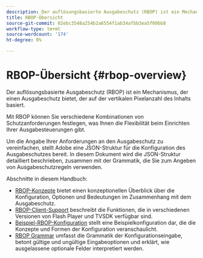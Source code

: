 ```yaml
---
description: Der auflösungsbasierte Ausgabeschutz (RBOP) ist ein Mechanismus, der einen Ausgabeschutz bietet, der auf der vertikalen Pixelanzahl des Inhalts basiert.
title: RBOP-Übersicht
source-git-commit: 02ebc3548a254b2a6554f1ab34afbb3ea5f09bb8
workflow-type: tm+mt
source-wordcount: '174'
ht-degree: 0%

---
```


# RBOP-Übersicht {#rbop-overview}

Der auflösungsbasierte Ausgabeschutz (RBOP) ist ein Mechanismus, der einen Ausgabeschutz bietet, der auf der vertikalen Pixelanzahl des Inhalts basiert.

Mit RBOP können Sie verschiedene Kombinationen von Schutzanforderungen festlegen, was Ihnen die Flexibilität beim Einrichten Ihrer Ausgabesteuerungen gibt.

Um die Angabe Ihrer Anforderungen an den Ausgabeschutz zu vereinfachen, stellt Adobe eine JSON-Struktur für die Konfiguration des Ausgabeschutzes bereit. In diesem Dokument wird die JSON-Struktur detailliert beschrieben, zusammen mit der Grammatik, die Sie zum Angeben von Ausgabeschutzregeln verwenden.

Abschnitte in diesem Handbuch:

* [RBOP-Konzepte](../RBOP/output-protection-concepts.md) bietet einen konzeptionellen Überblick über die Konfiguration, Optionen und Bedeutungen im Zusammenhang mit dem Ausgabeschutz.
* [RBOP-Client-Support](../RBOP/client-support.md) beschreibt die Funktionen, die in verschiedenen Versionen von Flash Player und TVSDK verfügbar sind.
* [Beispiel-RBOP-Konfiguration](../RBOP/sample-output-protection-config.md) stellt eine Beispielkonfiguration dar, die die Konzepte und Formen der Konfiguration veranschaulicht.
* [RBOP Grammar](../RBOP/output-protection-grammar.md) umfasst die Grammatik der Konfigurationseingabe, betont gültige und ungültige Eingabeoptionen und erklärt, wie ausgelassene optionale Felder interpretiert werden.
